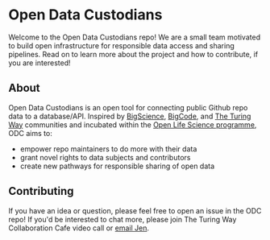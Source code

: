 # Open Data Custodians

Welcome to the Open Data Custodians repo! We are a small team motivated to build open infrastructure for responsible data access and sharing pipelines. Read on to learn more about the project and how to contribute, if you are interested!

## About

Open Data Custodians is an open tool for connecting public Github repo data to a database/API. Inspired by [BigScience](https://bigscience.huggingface.co/), [BigCode](https://www.bigcode-project.org/), and [The Turing Way](https://the-turing-way.netlify.app/) communities and incubated within the [Open Life Science programme](https://openlifesci.org/), ODC aims to: 
- empower repo maintainers to do more with their data
- grant novel rights to data subjects and contributors
- create new pathways for responsible sharing of open data

## Contributing

If you have an idea or question, please feel free to open an issue in the ODC repo! If you'd be interested to chat more, please join The Turing Way Collaboration Cafe video call or [email Jen](jding@turing.ac.uk).
